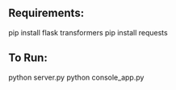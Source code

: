 Requirements:
-----------------
pip install flask transformers
pip install requests

To Run:
------------
python server.py
python console_app.py



